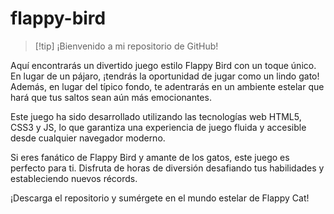# flappy-bird
>[!tip] ¡Bienvenido a mi repositorio de GitHub!

Aquí encontrarás un divertido juego estilo Flappy Bird con un toque único. En lugar de un pájaro, ¡tendrás la oportunidad de jugar como un lindo gato! Además, en lugar del típico fondo, te adentrarás en un ambiente estelar que hará que tus saltos sean aún más emocionantes.

Este juego ha sido desarrollado utilizando las tecnologías web HTML5, CSS3 y JS, lo que garantiza una experiencia de juego fluida y accesible desde cualquier navegador moderno.

Si eres fanático de Flappy Bird y amante de los gatos, este juego es perfecto para ti. Disfruta de horas de diversión desafiando tus habilidades y estableciendo nuevos récords.

¡Descarga el repositorio y sumérgete en el mundo estelar de Flappy Cat!
